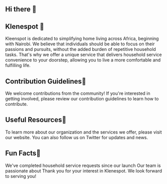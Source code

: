 ## Hi there 👋

<!--

**Here are some ideas to get you started:**

🙋‍♀️ A short introduction - what is your organization all about?
🌈 Contribution guidelines - how can the community get involved?
👩‍💻 Useful resources - where can the community find your docs? Is there anything else the community should know?
🍿 Fun facts - what does your team eat for breakfast?
🧙 Remember, you can do mighty things with the power of [Markdown](https://docs.github.com/github/writing-on-github/getting-started-with-writing-and-formatting-on-github/basic-writing-and-formatting-syntax)
-->
## Klenespot 👋
Kleenspot is dedicated to simplifying home living across Africa, beginning with Nairobi. We believe that individuals should be able to focus on their passions and pursuits, without the added burden of repetitive household tasks. That's why we offer a unique service that delivers household service convenience to your doorstep, allowing you to live a more comfortable and fulfilling life.

## Contribution Guidelines🌈
We welcome contributions from the community! If you're interested in getting involved, please review our contribution guidelines to learn how to contribute.

## Useful Resources👩‍
To learn more about our organization and the services we offer, please visit our website. You can also follow us on Twitter for updates and news.

## Fun Facts🍿
We've completed household service requests since our launch
Our team is passionate about 
Thank you for your interest in Klenespot. We look forward to serving you!
